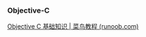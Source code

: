 ### Objective-C
[Objective C 基础知识 | 菜鸟教程 (runoob.com)](https://www.runoob.com/ios/ios-objective-c.html)
